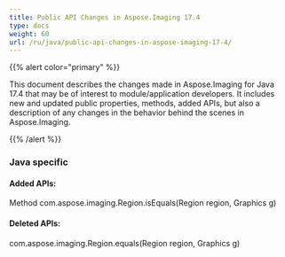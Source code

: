```yaml
---
title: Public API Changes in Aspose.Imaging 17.4
type: docs
weight: 60
url: /ru/java/public-api-changes-in-aspose-imaging-17-4/
---
```


{{% alert color="primary" %}} 

This document describes the changes made in Aspose.Imaging for Java 17.4 that may be of interest to module/application developers. It includes new and updated public properties, methods, added APIs, but also a description of any changes in the behavior behind the scenes in Aspose.Imaging.

{{% /alert %}} 
### **Java specific**
#### **Added APIs:**
Method com.aspose.imaging.Region.isEquals(Region region, Graphics g)
#### **Deleted APIs:**
com.aspose.imaging.Region.equals(Region region, Graphics g)
